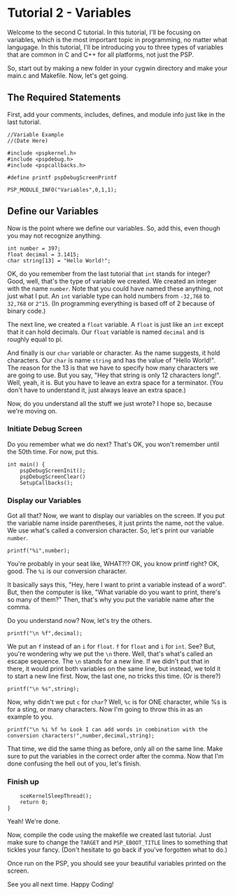 # Tutorial 2 - Variables

Welcome to the second C tutorial. In this tutorial, I'll be focusing on variables, which is the most important topic in programming, no matter what langugage. In this tutorial, I'll be introducing you to three types of variables that are common in C and C++ for all platforms, not just the PSP. 

So, start out by making a new folder in your cygwin directory and make your main.c and Makefile. Now, let's get going.

## The Required Statements

First, add your comments, includes, defines, and module info just like in the last tutorial.

    //Variable Example
    //(Date Here)
    
    #include <pspkernel.h>
    #include <pspdebug.h>
    #include <pspcallbacks.h>
    
    #define printf pspDebugScreenPrintf
    
    PSP_MODULE_INFO("Variables",0,1,1);

## Define our Variables

Now is the point where we define our variables. So, add this, even though you may not recognize anything.

    int number = 397;
    float decimal = 3.1415;
    char string[13] = "Hello World!";

OK, do you remember from the last tutorial that `int` stands for integer? Good, well, that's the type of variable we created. We created an integer with the name `number`. Note that you could have named these anything, not just what I put. An `int` variable type can hold numbers from `-32,768` to `32,768` or `2^15`. (In programming everything is based off of 2 because of binary code.) 

The next line, we created a `float` variable. A `float` is just like an `int` except that it can hold decimals. Our `float` variable is named `decimal` and is roughly equal to pi. 

And finally is our `char` variable or character. As the name suggests, it hold characters. Our `char` is name `string` and has the value of "Hello World!". The reason for the 13 is that we have to specify how many characters we are going to use. But you say, "Hey that string is only 12 characters long!". Well, yeah, it is. But you have to leave an extra space for a terminator. (You don't have to understand it, just always leave an extra space.) 

Now, do you understand all the stuff we just wrote? I hope so, because we're moving on.

### Initiate Debug Screen

Do you remember what we do next? That's OK, you won't remember until the 50th time. For now, put this.

    int main() {
	    pspDebugScreenInit();
	    pspDebugScreenClear()
	    SetupCallbacks();

### Display our Variables

Got all that? Now, we want to display our variables on the screen. If you put the variable name inside parentheses, it just prints the name, not the value. We use what's called a conversion character. So, let's print our variable `number`.

	printf("%i",number);

You're probably in your seat like, WHAT?!? OK, you know printf right? OK, good. The `%i` is our conversion character. 

It basically says this, "Hey, here I want to print a variable instead of a word". But, then the computer is like, "What variable do you want to print, there's so many of them?" Then, that's why you put the variable name after the comma. 

Do you understand now? Now, let's try the others.

	printf("\n %f",decimal);

We put an `f` instead of an `i` for `float`. `f` for `float` and `i` for `int`. See? But, you're wondering why we put the `\n` there. Well, that's what's called an escape sequence. The `\n` stands for a new line. If we didn't put that in there, it would print both variables on the same line, but instead, we told it to start a new line first. Now, the last one, no tricks this time. (Or is there?)

	printf("\n %s",string);

Now, why didn't we put `c` for `char`? Well, `%c` is for ONE character, while %s is for a sting, or many characters. Now I'm going to throw this in as an example to you.

	printf("\n %i %f %s Look I can add words in combination with the conversion characters!",number,decimal,string);

That time, we did the same thing as before, only all on the same line. Make sure to put the variables in the correct order after the comma. Now that I'm done confusing the hell out of you, let's finish.

### Finish up

	    sceKernelSleepThread();
	    return 0;
    }

Yeah! We're done. 

Now, compile the code using the makefile we created last tutorial. Just make sure to change the `TARGET` and `PSP_EBOOT_TITLE` lines to something that tickles your fancy. (Don't hesitate to go back if you've forgotten what to do.)

Once run on the PSP, you should see your beautiful variables printed on the screen. 

See you all next time. Happy Coding!